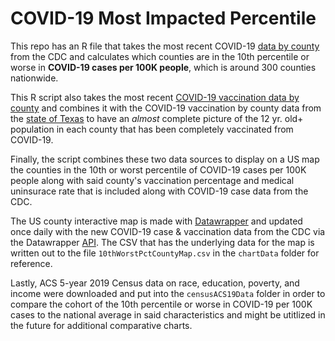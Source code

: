 # COVID-19 Most Impacted Percentile

This repo has an R file that takes the most recent COVID-19 [data by county](https://covid.cdc.gov/covid-data-tracker/COVIDData/getAjaxData?id=integrated_county_latest_external_data) from the CDC and calculates which counties are in the 10th percentile or worse in **COVID-19 cases per 100K people**, which is around 300 counties nationwide.

This R script also takes the most recent [COVID-19 vaccination data by county](https://covid.cdc.gov/covid-data-tracker/COVIDData/getAjaxData?id=vaccination_county_condensed_data) and combines it with the COVID-19 vaccination by county data from the [state of Texas](https://dshs.texas.gov/immunize/covid19/COVID-19-Vaccine-Data-by-County.xls) to have an _almost_ complete picture of the 12 yr. old+ population in each county that has been completely vaccinated from COVID-19.

Finally, the script combines these two data sources to display on a US map the counties in the 10th or worst percentile of COVID-19 cases per 100K people along with said county's vaccination percentage and medical uninsurace rate that is included along with COVID-19 case data from the CDC.

The US county interactive map is made with [Datawrapper](https://app.datawrapper.de) and updated once daily with the new COVID-19 case & vaccination data from the CDC via the Datawrapper [API](https://developer.datawrapper.de/docs). The CSV that has the underlying data for the map is written out to the file `10thWorstPctCountyMap.csv` in the `chartData` folder for reference.

Lastly, ACS 5-year 2019 Census data on race, education, poverty, and income were downloaded and put into the `censusACS19Data` folder in order to compare the cohort of the 10th percentile or worse in COVID-19 per 100K cases to the national average in said characteristics and might be utitlized in the future for additional comparative charts. 
